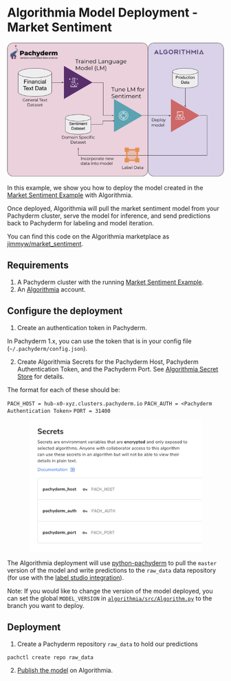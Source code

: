 # Algorithmia Model Deployment - Market Sentiment

<p align="center">
	<img src='images/algorithmia_daigram.png' width='1000' title=''>
</p>

In this example, we show you how to deploy the model created in the [Market Sentiment Example](../market-sentiment) with Algorithmia. 

Once deployed, Algorithmia will pull the market sentiment model from your Pachyderm cluster, serve the model for inference, and send predictions back to Pachyderm for labeling and model iteration.

You can find this code on the Algorithmia marketplace as [jimmyw/market_sentiment](https://algorithmia.com/algorithms/jimmyw/market_sentiment).

## Requirements

1. A Pachyderm cluster with the running [Market Sentiment Example](../market-sentiment).
2. An [Algorithmia](https://algorithmia.com/trial) account.

## Configure the deployment

1. Create an authentication token in Pachyderm.

In Pachyderm 1.x, you can use the token that is in your config file (`~/.pachyderm/config.json`).

2. Create Algorithmia Secrets for the Pachyderm Host, Pachyderm Authentication Token, and the Pachyderm Port. See [Algorithmia Secret Store](https://algorithmia.com/developers/platform/secret-store) for details. 

The format for each of these should be:

`PACH_HOST = hub-x0-xyz.clusters.pachyderm.io`
`PACH_AUTH = <Pachyderm Authentication Token>`
`PORT = 31400`

<p align="center">
  <img width="400" src="images/secrets.png">
</p>

The Algorithmia deployment will use [python-pachyderm](https://github.com/pachyderm/python-pachyderm) to pull the `master` version of the model and write predictions to the `raw_data` data repository (for use with the [label studio integration](../market-sentiment/README#labeling)). 

Note: If you would like to change the version of the model deployed, you can set the global `MODEL_VERSION` in [`algorithmia/src/Algorithm.py`](src/Algorithm.py) to the branch you want to deploy. 

## Deployment

1. Create a Pachyderm repository `raw_data` to hold our predictions

```bash
pachctl create repo raw_data
```

2. [Publish the model](https://algorithmia.com/developers/algorithm-development/algorithm-management) on Algorithmia. 